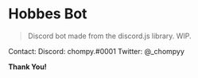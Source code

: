 # Hobbes Bot
> Discord bot made from the discord.js library. WIP.


Contact:
Discord: chompy.#0001
Twitter: @_chompyy

**Thank You!**